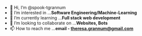 - 👋 Hi, I’m @spook-tgrannum
- 👀 I’m interested in ...<b>Software Engineering/Machine-Learning</b>
- 🌱 I’m currently learning ...<b>Full stack web development</b>
- 💞️ I’m looking to collaborate on ...<b>Websites, Bots</b>
- 📫 How to reach me ...<b>email - theresa.grannum@gmail.com</b>

<!---
spook-tgrannum/spook-tgrannum is a ✨ special ✨ repository because its `README.md` (this file) appears on your GitHub profile.
You can click the Preview link to take a look at your changes.
--->
